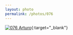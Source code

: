 ```yaml
---
layout: photo
permalink: /photos/076
---
```


[![076 Arturo](https://c2.staticflickr.com/6/5812/21202398796_dbdb346c26_c.jpg)](https://www.flickr.com/photos/131440297@N08/21202398796/){:target="_blank"}
